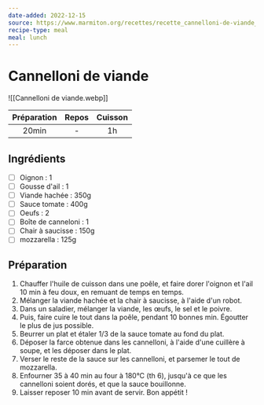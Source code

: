 ```yaml
---
date-added: 2022-12-15
source: https://www.marmiton.org/recettes/recette_cannelloni-de-viande_45211.aspx
recipe-type: meal
meal: lunch
---
```


# Cannelloni de viande

![[Cannelloni de viande.webp]]

| Préparation | Repos | Cuisson |
|:-----------:|:-----:|:-------:|
|    20min    |   -   |   1h    |

## Ingrédients

- [ ] Oignon : 1
- [ ] Gousse d'ail : 1
- [ ] Viande hachée : 350g
- [ ] Sauce tomate : 400g
- [ ] Oeufs : 2
- [ ] Boîte de canneloni : 1
- [ ] Chair à saucisse : 150g
- [ ] mozzarella : 125g

## Préparation

1. Chauffer l'huile de cuisson dans une poêle, et faire dorer l'oignon et l'ail 10 min à feu doux, en remuant de temps en temps.
2. Mélanger la viande hachée et la chair à saucisse, à l'aide d'un robot.
3. Dans un saladier, mélanger la viande, les œufs, le sel et le poivre.
4. Puis, faire cuire le tout dans la poêle, pendant 10 bonnes min. Égoutter le plus de jus possible.
5. Beurrer un plat et étaler 1/3 de la sauce tomate au fond du plat.
6. Déposer la farce obtenue dans les cannelloni, à l'aide d'une cuillère à soupe, et les déposer dans le plat.
7. Verser le reste de la sauce sur les cannelloni, et parsemer le tout de mozzarella.
8. Enfourner 35 à 40 min au four à 180°C (th 6), jusqu'à ce que les cannelloni soient dorés, et que la sauce bouillonne.
9. Laisser reposer 10 min avant de servir. Bon appétit !
